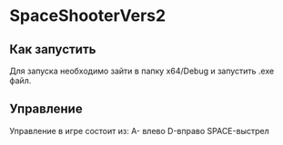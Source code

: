 # SpaceShooterVers2
## Как запустить
Для запуска необходимо зайти в папку x64/Debug и запустить .exe файл.
## Управление
 Управление в игре состоит из: A- влево D-вправо SPACE-выстрел
 

 
